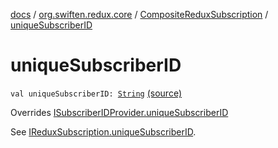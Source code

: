 [docs](../../index.md) / [org.swiften.redux.core](../index.md) / [CompositeReduxSubscription](index.md) / [uniqueSubscriberID](./unique-subscriber-i-d.md)

# uniqueSubscriberID

`val uniqueSubscriberID: `[`String`](https://kotlinlang.org/api/latest/jvm/stdlib/kotlin/-string/index.html) [(source)](https://github.com/protoman92/KotlinRedux/tree/master/common/common-core/src/main/kotlin/org/swiften/redux/core/Subscription.kt#L60)

Overrides [ISubscriberIDProvider.uniqueSubscriberID](../-i-subscriber-i-d-provider/unique-subscriber-i-d.md)

See [IReduxSubscription.uniqueSubscriberID](../-i-subscriber-i-d-provider/unique-subscriber-i-d.md).

